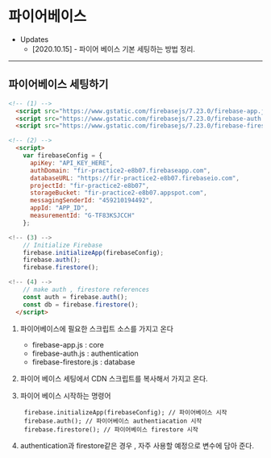 # 파이어베이스

- Updates
  - [2020.10.15] - 파이어 베이스 기본 세팅하는 방법 정리.

---
##  파이어베이스 세팅하기
```html
<!-- (1) -->
  <script src="https://www.gstatic.com/firebasejs/7.23.0/firebase-app.js"></script>
  <script src="https://www.gstatic.com/firebasejs/7.23.0/firebase-auth.js"></script>
  <script src="https://www.gstatic.com/firebasejs/7.23.0/firebase-firestore.js"></script>

<!-- (2) -->
  <script>
    var firebaseConfig = {
      apiKey: "API_KEY_HERE",
      authDomain: "fir-practice2-e8b07.firebaseapp.com",
      databaseURL: "https://fir-practice2-e8b07.firebaseio.com",
      projectId: "fir-practice2-e8b07",
      storageBucket: "fir-practice2-e8b07.appspot.com",
      messagingSenderId: "459210194492",
      appId: "APP_ID",
      measurementId: "G-TF83KSJCCH"
    };

<!-- (3) -->
    // Initialize Firebase
    firebase.initializeApp(firebaseConfig);
    firebase.auth();
    firebase.firestore();

<!-- (4) -->
    // make auth , firestore references 
    const auth = firebase.auth();
    const db = firebase.firestore();
  </script>
```

1. 파이어베이스에 필요한 스크립트 소스를 가지고 온다  
    - firebase-app.js : core 
    - firebase-auth.js : authentication
    - firebase-firestore.js : database

2. 파이어 베이스 세팅에서 CDN 스크립트를 복사해서 가지고 온다.
3. 파이어 베이스 시작하는 명령어
   ```
    firebase.initializeApp(firebaseConfig); // 파이어베이스 시작 
    firebase.auth(); // 파이어베이스 authentiacation 시작
    firebase.firestore(); // 파이어베이스 firestore 시작  
   ```
4. authentication과 firestore같은 경우 , 자주 사용할 예정으로 변수에 담아 준다. 